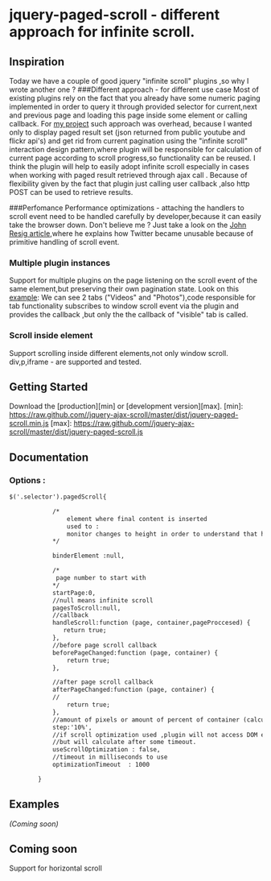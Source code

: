 # jquery-paged-scroll  - different approach for infinite scroll.

## Inspiration
Today we have a couple of good jquery "infinite scroll" plugins ,so why I wrote another one ?
###Different approach - for different use case
Most of existing plugins rely on the fact that you already have some numeric paging implemented in order to query it through provided selector for current,next and previous page and loading this page inside some element or calling callback.
For [my project](www.keentour.com) such approach was overhead, because I wanted only to display paged result set (json returned from public youtube and flickr api's) and get rid from current pagination  using the "infinite scroll" interaction design pattern,where plugin will be responsible for calculation of current page according to scroll progress,so functionality can be reused.
I think the plugin will help to easily adopt infinite scroll  especially in cases when working with paged result retrieved through ajax call . Because of flexibility given by the fact that plugin just calling user callback ,also http POST can be used to retrieve results.

###Perfomance
Performance optimizations -  attaching the handlers to scroll event need to be handled carefully by developer,because it can easily take the browser down.
Don't believe me ? Just take a look on the  [John Resig article](http://ejohn.org/blog/learning-from-twitter),where he explains how Twitter became unusable because of primitive handling of scroll event.

### Multiple plugin instances
Support for multiple plugins on the page listening on the scroll event of the same element,but preserving their own pagination state.
Look on  this [example](http://www.keentour.com/content/North-America/United-States/New-York):
We can see 2 tabs ("Videos" and "Photos"),code responsible for tab functionality subscribes to window scroll event via the plugin and provides the callback ,but only the the callback of "visible" tab is called.

### Scroll inside element
Support scrolling inside different elements,not only window scroll.
div,p,iframe -  are supported and tested.

## Getting Started
Download the [production][min] or  [development version][max].
[min]: https://raw.github.com//jquery-ajax-scroll/master/dist/jquery-paged-scroll.min.js
[max]: https://raw.github.com//jquery-ajax-scroll/master/dist/jquery-paged-scroll.js
## Documentation
### Options :
```html
$('.selector').pagedScroll{

            /*
                element where final content is inserted
                used to :
                monitor changes to height in order to understand that handleScroll function is done
            */

            binderElement :null,

            /*
             page number to start with
            */
            startPage:0,
            //null means infinite scroll
            pagesToScroll:null,
            //callback
            handleScroll:function (page, container,pageProccesed) {
               return true;
            },
            //before page scroll callback
            beforePageChanged:function (page, container) {
                return true;
            },

            //after page scroll callback
            afterPageChanged:function (page, container) {
            //
                return true;
            },
            //amount of pixels or amount of percent of container (calculated to pixels by plugin) from bottom, to start scroll
            step:'10%',
            //if scroll optimization used ,plugin will not access DOM each time scroll is triggered (a lot of times,even when you scroll 200px distance),
            //but will calculate after some timeout.
            useScrollOptimization : false,
            //timeout in milliseconds to use
            optimizationTimeout  : 1000

        }
```

## Examples
_(Coming soon)_

## Coming soon
Support for horizontal scroll




